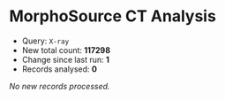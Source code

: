 # MorphoSource CT Analysis

* Query: `X-ray`
* New total count: **117298**
* Change since last run: **1**
* Records analysed: **0**

_No new records processed._